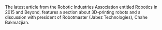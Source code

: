 The latest article from the Robotic Industries Association entitled Robotics in 2015 and Beyond, features a section about 3D-printing robots and a discussion with president of Robotmaster (Jabez Technologies), Chahe Bakmazjian.